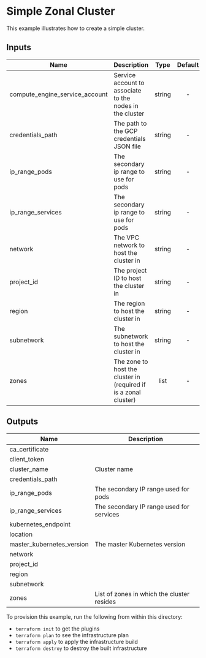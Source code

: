 # Simple Zonal Cluster

This example illustrates how to create a simple cluster.

[^]: (autogen_docs_start)


## Inputs

| Name | Description | Type | Default | Required |
|------|-------------|:----:|:-----:|:-----:|
| compute_engine_service_account | Service account to associate to the nodes in the cluster | string | - | yes |
| credentials_path | The path to the GCP credentials JSON file | string | - | yes |
| ip_range_pods | The secondary ip range to use for pods | string | - | yes |
| ip_range_services | The secondary ip range to use for pods | string | - | yes |
| network | The VPC network to host the cluster in | string | - | yes |
| project_id | The project ID to host the cluster in | string | - | yes |
| region | The region to host the cluster in | string | - | yes |
| subnetwork | The subnetwork to host the cluster in | string | - | yes |
| zones | The zone to host the cluster in (required if is a zonal cluster) | list | - | yes |

## Outputs

| Name | Description |
|------|-------------|
| ca_certificate |  |
| client_token |  |
| cluster_name | Cluster name |
| credentials_path |  |
| ip_range_pods | The secondary IP range used for pods |
| ip_range_services | The secondary IP range used for services |
| kubernetes_endpoint |  |
| location |  |
| master_kubernetes_version | The master Kubernetes version |
| network |  |
| project_id |  |
| region |  |
| subnetwork |  |
| zones | List of zones in which the cluster resides |

[^]: (autogen_docs_end)

To provision this example, run the following from within this directory:
- `terraform init` to get the plugins
- `terraform plan` to see the infrastructure plan
- `terraform apply` to apply the infrastructure build
- `terraform destroy` to destroy the built infrastructure